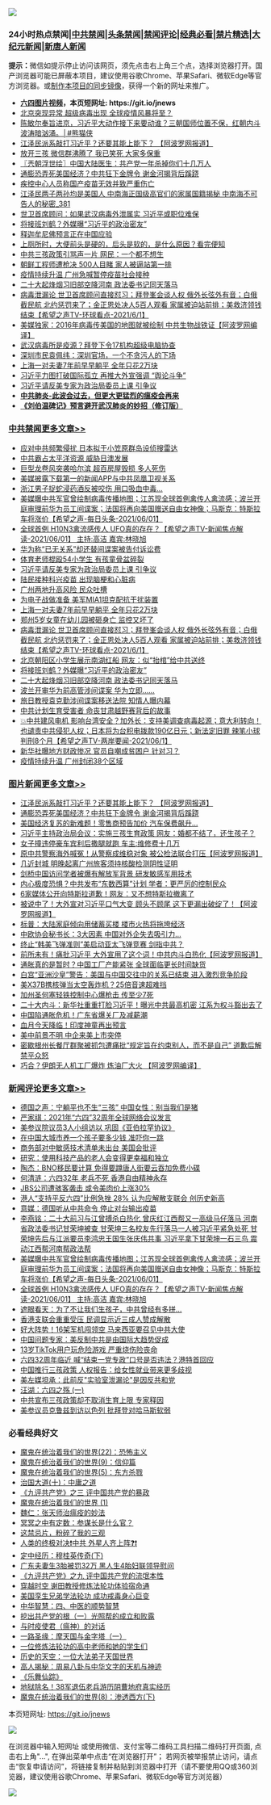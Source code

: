 ![](https://raw.githubusercontent.com/fqnews/bnews/master/64photo/fqnews-qr.jpg)

<div id="tt">
<h3>24小时热点禁闻|<a href="#%E4%B8%AD%E5%85%B1%E7%A6%81%E9%97%BB%E6%9B%B4%E5%A4%9A%E6%96%87%E7%AB%A0">中共禁闻</a>|<a href="#%E5%9B%BE%E7%89%87%E6%96%B0%E9%97%BB%E6%9B%B4%E5%A4%9A%E6%96%87%E7%AB%A0">头条禁闻</a>|<a href="#%E6%96%B0%E9%97%BB%E8%AF%84%E8%AE%BA%E6%9B%B4%E5%A4%9A%E6%96%87%E7%AB%A0">禁闻评论|<a href="#%E5%BF%85%E7%9C%8B%E7%BB%8F%E5%85%B8%E5%A5%BD%E6%96%87">经典必看|<a href="/video.md#%E7%A6%81%E7%89%87%E7%B2%BE%E9%80%89">禁片精选</a>|<a href="https://github.com/fqnews/djy/blob/master/gb/nf1351518.md#1">大纪元新闻</a>|<a href="https://github.com/fqnews/ntdtv/blob/master/gb/prog204.md#1">新唐人新闻</a></h3>
<div><b>提示：</b>微信如提示停止访问该网页，须先点击右上角三个点，选择浏览器打开。国产浏览器可能已屏蔽本项目，建议使用谷歌Chrome、苹果Safari、微软Edge等官方浏览器。或<a href="https://github.com/fqnews/bnews/blob/master/%E5%88%B6%E4%BD%9Cgit%E7%A6%81%E9%97%BB%E9%95%9C%E5%83%8F.md">制作本项目的同步镜像</a>，获得一个新的网址来推广。</div>
<ul>
<li><b><a href="http://d1.bdrive.tk/64.mp4" target="_blank">六四图片视频</a>，本页短网址: https://git.io/jnews</b></li>
<li><a href="/cbnews/20210601/1557835.md">北京突现异常 超级病毒出现 全球疫情风暴将至？</a></li>
<li><a href="/comments/20210601/1557780.md">陈敏尔奉旨进京，习近平大动作接下来要动谁？三朝国师位置不保，红朝内斗波涛暗汹涌。│#熊猫侠</a></li>
<li><a href="/topimagenews/20210601/1557942.md">江泽民派系敲打习近平？还要其能上能下？ 【阿波罗网报道】</a></li>
<li><a href="/comments/20210601/1557978.md">放开三孩 微信群沸腾了 我已笑死 大家多保重</a></li>
<li><a href="/ssgc/20210601/1557783.md">〖兲朝浮世绘〗中国大陆医生：共产党一年杀掉你们十几万人</a></li>
<li><a href="/topimagenews/20210601/1557763.md">通膨恐弄死美国经济？中共狂下金牌令 谢金河揭背后蹊跷</a></li>
<li><a href="/headline/20210601/1557998.md">疾控中心人员称国产疫苗无效并致严重伤亡</a></li>
<li><a href="/comments/20210601/1557830.md">江泽民两子两孙均是美国人 中南海正国级高官们的家属国籍揭秘 中南海不可告人的秘密_381</a></li>
<li><a href="/worldnews/20210601/1558150.md">世卫首席顾问：如果武汉病毒外泄属实 习近平或职位难保</a></li>
<li><a href="/cbnews/20210601/1558149.md">将接班刘鹤？外媒曝“习近平的政治密友”</a></li>
<li><a href="/cnnews/20210601/1557867.md">释迦牟尼佛预言正在中国应验</a></li>
<li><a href="/health/20210601/1557882.md">上厕所时，大便前头是硬的，后头是软的，是什么原因？看完便知</a></li>
<li><a href="/cbnews/20210601/1557915.md">中共三孩政策引骂声一片 网民：一个都不想生</a></li>
<li><a href="/worldnews/20210601/1557735.md">朝鲜工程师遭枪决 500人目睹 家人被逼站第一排</a></li>
<li><a href="/cbnews/20210601/1557836.md">疫情持续升温 广州急喊暂停疫苗社会接种</a></li>
<li><a href="/cbnews/20210601/1558148.md">二十大起烽烟习旧部空降河南 政法委书记同天落马</a></li>
<li><a href="/comments/20210602/1558220.md">病毒泄漏论 世卫首席顾问直接怼习；拜登峯会谈人权 俄外长弦外有音；白俄截民航 北约惩罚来了；金正恩处决人5百人观看 家属被迫站前排；美救济领钱结束【希望之声TV-环球看点-2021/6/1】</a></li>
<li><a href="/cnnews/20210601/1557904.md">美媒独家：2016年病毒传美国的地图就被绘制 中共生物战铁证【阿波罗网编译】</a></li>
<li><a href="/cbnews/20210601/1557969.md">武汉病毒所是疫源？拜登下令17机构超级电脑协查</a></li>
<li><a href="/weiquan/20210601/1557926.md">深圳市民袁佩纬&#65306;深圳官场&#65292;一个不贪污人的下场</a></li>
<li><a href="/cbnews/20210602/1558270.md">上海一对夫妻7年前早早躺平 全年只花2万块</a></li>
<li><a href="/ssgc/20210601/1557974.md">习近平力图打破国际孤立 再推大外宣强调 “舆论斗争”</a></li>
<li><a href="/cbnews/20210602/1558303.md">习近平请反美专家为政治局委员上课 引争议</a></li>
<li><b><a href="/comments/20200211/1275071.md" target="_blank">中共肺炎-此波会过去，但更大更猛烈的瘟疫会再来</a></b></li>
<li><b><a href="/comments/20200207/1272816.md" target="_blank">《刘伯温碑记》预言避开武汉肺炎的妙招（修订版）</a></b></li>
</ul>
</div>

<div class="catlist">
<h3><a href="/cbnews/" target="_blank">中共禁闻</a><span><a href="/cbnews/" target="_blank" rel="nofollow">更多文章>></a></span></h3>
<ul>
<li><a href="/cbnews/20210602/1558416.md" target="_blank">应对中共频繁侵扰 日本拟于小笠原群岛设侦搜雷达</a></li>
<li><a href="/cbnews/20210602/1558415.md" target="_blank">中共霸占太平洋资源 威胁日澳发展</a></li>
<li><a href="/cbnews/20210602/1558401.md" target="_blank">巨型龙卷风突袭哈尔滨 超百房屋毁损 多人死伤</a></li>
<li><a href="/cbnews/20210602/1558383.md" target="_blank">美媒披露下载第一的新闻APP与中共凤凰卫视关系</a></li>
<li><a href="/cbnews/20210602/1558382.md" target="_blank">浙江男子捉蛇浸药酒反被咬伤 用口吸血中毒…</a></li>
<li><a href="/comments/20210602/1558361.md" target="_blank">美媒曝中共军官曾绘制病毒传播地图；江苏现全球首例禽传人禽流感；波兰开庭审理前华为员工间谍案；法国将再向美国赠送自由女神像；马斯克：特斯拉车将涨价【希望之声-每日头条-2021/06/01】</a></li>
<li><a href="/comments/20210602/1558360.md" target="_blank">全球首例 H10N3禽流感传人 UFO真的存在？【希望之声TV-新闻焦点解读-2021/06/01】 主持:高洁  嘉宾:林晓旭</a></li>
<li><a href="/cbnews/20210602/1558352.md" target="_blank">华为称“已无关系”却还替间谍案被告付诉讼费</a></li>
<li><a href="/cbnews/20210602/1558342.md" target="_blank">体育老师棍殴54小学生 有孩童骨盆碎裂</a></li>
<li><a href="/cbnews/20210602/1558303.md" target="_blank">习近平请反美专家为政治局委员上课 引争议</a></li>
<li><a href="/cbnews/20210602/1558294.md" target="_blank">陆民接种科兴疫苗 出现脑梗和心脏病</a></li>
<li><a href="/cbnews/20210602/1558293.md" target="_blank">广州两地升高风险 民众吐槽</a></li>
<li><a href="/cbnews/20210602/1558271.md" target="_blank">为电子战做准备 美军MIA1坦克配抗干扰装置</a></li>
<li><a href="/cbnews/20210602/1558270.md" target="_blank">上海一对夫妻7年前早早躺平 全年只花2万块</a></li>
<li><a href="/cbnews/20210602/1558269.md" target="_blank">郑州5岁女童在幼儿园被砸身亡 监控又坏了</a></li>
<li><a href="/comments/20210602/1558220.md" target="_blank">病毒泄漏论 世卫首席顾问直接怼习；拜登峯会谈人权 俄外长弦外有音；白俄截民航 北约惩罚来了；金正恩处决人5百人观看 家属被迫站前排；美救济领钱结束【希望之声TV-环球看点-2021/6/1】</a></li>
<li><a href="/cbnews/20210601/1558160.md" target="_blank">北京朝阳区小学生展示南湖红船 网友：似“抬棺”给中共送终</a></li>
<li><a href="/cbnews/20210601/1558149.md" target="_blank">将接班刘鹤？外媒曝“习近平的政治密友”</a></li>
<li><a href="/cbnews/20210601/1558148.md" target="_blank">二十大起烽烟习旧部空降河南 政法委书记同天落马</a></li>
<li><a href="/cbnews/20210601/1558126.md" target="_blank">波兰开审华为前高管涉间谍案 华为立即……</a></li>
<li><a href="/cbnews/20210601/1558125.md" target="_blank">旅日教授袁克勤涉间谍案移送法院 知情人曝内幕</a></li>
<li><a href="/cbnews/20210601/1558104.md" target="_blank">中共计划生育受害者 命丧甘肃越野赛背后的故事</a></li>
<li><a href="/comments/20210601/1558102.md" target="_blank">💥中共建风电机 影响台湾安全？加外长：支持美调查病毒起源；意大利转向！ 也谴责中共侵犯人权；日本将为台积电拨款190亿日元；新法定旧罪 辣笔小球判刑8个月【希望之声TV-两岸要闻-2021/06/1】</a></li>
<li><a href="/cbnews/20210601/1558092.md" target="_blank">新华社曝地方财政惨况 官员自嘲成贫困户 针对习？</a></li>
<li><a href="/cbnews/20210601/1558091.md" target="_blank">疫情持续升温 广州封闭38个区域</a></li>

</ul>
</div>
<div class="catlist">
<h3><a href="/topimagenews/" target="_blank">图片新闻</a><span><a href="/topimagenews/" target="_blank" rel="nofollow">更多文章>></a></span></h3>
<ul>
<li><a href="/topimagenews/20210601/1557942.md" target="_blank">江泽民派系敲打习近平？还要其能上能下？ 【阿波罗网报道】</a></li>
<li><a href="/topimagenews/20210601/1557763.md" target="_blank">通膨恐弄死美国经济？中共狂下金牌令 谢金河揭背后蹊跷</a></li>
<li><a href="/topimagenews/20210601/1557490.md" target="_blank">美国经济复苏的新难题！零售商预告加价 汽车保费飙升…</a></li>
<li><a href="/topimagenews/20210531/1557253.md" target="_blank">习近平主持政治局会议：实施三孩生育政策 网友：婚都不结了，还生孩子？</a></li>
<li><a href="/topimagenews/20210531/1557216.md" target="_blank">女子撞违停豪车宾利后撒腿就跑 车主:维修费十几万</a></li>
<li><a href="/topimagenews/20210531/1557014.md" target="_blank">原中共警察海外喊冤！从警察成维稳对象 被公检法联合打压【阿波罗网报道】</a></li>
<li><a href="/topimagenews/20210531/1556882.md" target="_blank">几近封城 明晚起离广州旅客须持核酸检测阴性证明</a></li>
<li><a href="/topimagenews/20210531/1556881.md" target="_blank">剑桥中国访问学者被爆有解放军背景 研发敏感军用技术</a></li>
<li><a href="/topimagenews/20210530/1556364.md" target="_blank">内心极度恐惧？中共发布“东数西算”计划 学者：更严厉的控制民众</a></li>
<li><a href="/topimagenews/20210529/1556157.md" target="_blank">6家媒体公开向特斯拉道歉！网友：又不想特斯拉撤离了</a></li>
<li><a href="/topimagenews/20210529/1556099.md" target="_blank">被说中了！大外宣对习近平口气大变 顾头不顾尾 这下更漏出破绽了！【阿波罗网报道】</a></li>
<li><a href="/topimagenews/20210529/1555930.md" target="_blank">标普：大陆家庭倾向用储蓄买楼 楼市火热将拖垮经济</a></li>
<li><a href="/topimagenews/20210529/1555876.md" target="_blank">中欧协会秘书长：3大因素 中国对外企失去吸引力…</a></li>
<li><a href="/topimagenews/20210529/1555852.md" target="_blank">终止“韩美飞弹准则”美启动亚太飞弹竞赛 剑指中共？</a></li>
<li><a href="/topimagenews/20210528/1555477.md" target="_blank">前所未有！痛批习近平 大外宣用了这个词！中共内斗白热化【阿波罗网报道】</a></li>
<li><a href="/topimagenews/20210528/1555148.md" target="_blank">通胀真的是暂时？中国工厂产能紧张 全球面临更长时间缺货</a></li>
<li><a href="/topimagenews/20210527/1554774.md" target="_blank">白宫“亚洲沙皇”警告：美国与中国交往中的关系已结束 进入激烈竞争阶段</a></li>
<li><a href="/topimagenews/20210527/1554539.md" target="_blank">美X37B携核弹当太空轰炸机？25倍音速超难挡</a></li>
<li><a href="/topimagenews/20210527/1554450.md" target="_blank">加州圣何塞轻铁控制中心爆枪击 传至少7死</a></li>
<li><a href="/topimagenews/20210526/1554119.md" target="_blank">二十大内斗：新华社重重打脸习近平！曝光中共最高机密 江系为权斗豁出去了</a></li>
<li><a href="/topimagenews/20210526/1554065.md" target="_blank">中国陷通胀危机！广东省爆关厂及减薪潮</a></li>
<li><a href="/topimagenews/20210526/1554015.md" target="_blank">血月今天降临！印度神童再出预言</a></li>
<li><a href="/topimagenews/20210526/1553823.md" target="_blank">美中前景不明 中企来美上市突停</a></li>
<li><a href="/topimagenews/20210526/1553805.md" target="_blank">密歇根州长餐厅群聚被抓包遭痛批“规定旨在约束别人，而不是自己” 道歉后解禁平众怒</a></li>
<li><a href="/topimagenews/20210525/1553428.md" target="_blank">巧合？伊朗无人机工厂爆炸 炼油厂大火 【阿波罗网编译】</a></li>

</ul>
</div>
<div class="catlist">
<h3><a href="/comments/" target="_blank">新闻评论</a><span><a href="/comments/" target="_blank" rel="nofollow">更多文章>></a></span></h3>
<ul>
<li><a href="/comments/20210602/1558426.md" target="_blank">德国之声：宁躺平也不生“三孩” 中国女性：别当我们是猪</a></li>
<li><a href="/comments/20210602/1558425.md" target="_blank">严家祺：2021年“六四”32周年全球网络会议发言</a></li>
<li><a href="/comments/20210602/1558412.md" target="_blank">美参议院议员3人小组访以 巩固《亚伯拉罕协议》</a></li>
<li><a href="/comments/20210602/1558410.md" target="_blank">在中国大城市养一个孩子要多少钱 准吓你一跳</a></li>
<li><a href="/comments/20210602/1558392.md" target="_blank">商务部对中敏感技术清单未出台 美国会批评</a></li>
<li><a href="/comments/20210602/1558390.md" target="_blank">研究：使用科技产品的老人会变得更幸福和独立</a></li>
<li><a href="/comments/20210602/1558388.md" target="_blank">陶杰：BNO移民要计算 免得要蹲唐人街要云吞加免费小碟</a></li>
<li><a href="/comments/20210602/1558387.md" target="_blank">何清涟：六四32年 老兵不死 香港自由精神永存</a></li>
<li><a href="/comments/20210602/1558377.md" target="_blank">JBS公司遭骇客袭击 或令美肉价上涨30%</a></li>
<li><a href="/comments/20210602/1558374.md" target="_blank">港人“支持平反六四”比例急挫 28% 认为应解散支联会 创历史新高</a></li>
<li><a href="/comments/20210602/1558373.md" target="_blank">意媒：德国听从中共命令 停止对台输出疫苗</a></li>
<li><a href="/comments/20210602/1558367.md" target="_blank">李燕铭：二十大前习与江曾搏杀白热化 曾庆红江西帮又一高级马仔落马 河南省政法委书记甘荣坤被查 甘荣坤三名校友先行落马一人被习近平紧急处死 甘荣坤先后与江派要员李鸿忠王国生张庆伟共事 习近平拿下甘荣坤一石三鸟 震动江西帮河南帮政法帮</a></li>
<li><a href="/comments/20210602/1558361.md" target="_blank">美媒曝中共军官曾绘制病毒传播地图；江苏现全球首例禽传人禽流感；波兰开庭审理前华为员工间谍案；法国将再向美国赠送自由女神像；马斯克：特斯拉车将涨价【希望之声-每日头条-2021/06/01】</a></li>
<li><a href="/comments/20210602/1558360.md" target="_blank">全球首例 H10N3禽流感传人 UFO真的存在？【希望之声TV-新闻焦点解读-2021/06/01】 主持:高洁  嘉宾:林晓旭</a></li>
<li><a href="/comments/20210602/1558356.md" target="_blank">遮眼看天：为了不让我们生孩子，中共曾经有多拼…</a></li>
<li><a href="/comments/20210602/1558348.md" target="_blank">香港支联会重重受压 民调显示近三成人赞成解散</a></li>
<li><a href="/comments/20210602/1558347.md" target="_blank">好大阵势！16架军机闯领空 马来西亚要召见中共大使</a></li>
<li><a href="/comments/20210602/1558341.md" target="_blank">中国问题专家：美反制中共是由国际大趋势促成</a></li>
<li><a href="/comments/20210602/1558328.md" target="_blank">13岁TikTok用户玩危险游戏 严重烧伤险丧命</a></li>
<li><a href="/comments/20210602/1558327.md" target="_blank">六四32周年临近 喊“结束一党专政”口号是否违法？港特首回应</a></li>
<li><a href="/comments/20210602/1558326.md" target="_blank">中国推行三孩政策 人权报告：给女性就业带来更多歧视</a></li>
<li><a href="/comments/20210602/1558302.md" target="_blank">美左媒坦承：此前反&quot;实验室泄漏论&quot;是因反共和党</a></li>
<li><a href="/comments/20210602/1558300.md" target="_blank">汪湖：六四之殇 (一)</a></li>
<li><a href="/comments/20210602/1558297.md" target="_blank">中共宣布三孩政策却不取消生育上限 专家释因</a></li>
<li><a href="/comments/20210602/1558291.md" target="_blank">美参议员克鲁兹到访以色列 批拜登对哈马斯软弱</a></li>

</ul>
</div>

<div class="catlist">
<h3>必看经典好文</h3>
<ul>
<li><a href="/comments/20180804/981524.md" target="_blank">魔鬼在统治着我们的世界(22)：恐怖主义</a></li>
<li><a href="/topimagenews/20180529/949649.md" target="_blank">魔鬼在统治着我们的世界(9)：信仰篇</a></li>
<li><a href="/topimagenews/20180524/946967.md" target="_blank">魔鬼在统治着我们的世界(5)：东方杀戮</a></li>
<li><a href="/cbnews/20180316/915423.md" target="_blank">治国大道(十)：中庸之道</a></li>
<li><a href="/bookonline/20131116/201054.md" target="_blank">《九评共产党》之三 评中国共产党的暴政</a></li>
<li><a href="/topimagenews/20180519/944624.md" target="_blank">魔鬼在统治着我们的世界 (1)</a></li>
<li><a href="/comments/20200224/1282494.md" target="_blank">魏仁：张天师治瘟疫的妙法</a></li>
<li><a href="/tculture/20200812/1378929.md" target="_blank">冥冥之中有定数：参谋长是什么官？</a></li>
<li><a href="/yule/20210123/1473216.md" target="_blank">这禁忌片，粉碎了我的三观</a></li>
<li><a href="/cbnews/20210119/1470579.md" target="_blank">人类的终极对决❗中共 外星人齐上阵❓❗</a></li>
<li><a href="/tculture/xiulian/20151108/468739.md" target="_blank">定中经历：穆桂英传奇(下)</a></li>
<li><a href="/cbnews/20200611/1343037.md" target="_blank">广东夫妻生3胎被罚32万 黑人生4胎妇联领导慰问</a></li>
<li><a href="/bookonline/20131116/201045.md" target="_blank">《九评共产党》之九 评中国共产党的流氓本性</a></li>
<li><a href="/comments/20200511/1322384.md" target="_blank">穿越时空 谢田教授修炼法轮功体验宿命通</a></li>
<li><a href="/comments/20210509/1542373.md" target="_blank">美国孪生兄弟学法轮功 成功戒毒身心巨变</a></li>
<li><a href="/comments/20200605/783247.md" target="_blank">中华智慧：四、中医的顺势智慧</a></li>
<li><a href="/comments/20200629/1352460.md" target="_blank">挖出共产党的根（一）光照帮的成立和败露</a></li>
<li><a href="/comments/20200327/1301424.md" target="_blank">与时疫使君（瘟神）的对话</a></li>
<li><a href="/tculture/20160806/568214.md" target="_blank">一路圣缘：摩天国与金字塔（一）</a></li>
<li><a href="/cbnews/20200702/1354550.md" target="_blank">一位修炼法轮功的高中老师和她的学生们</a></li>
<li><a href="/tculture/20121025/73067.md" target="_blank">历史的天空：一位大法弟子天国世界</a></li>
<li><a href="/aomi/history/20170924/831575.md" target="_blank">高人揭秘：周易八卦与中华文字的天机与神迹</a></li>
<li><a href="/comments/20200527/783191.md" target="_blank">《乐舞仙踪》</a></li>
<li><a href="/cbnews/20200531/1337381.md" target="_blank">地狱除名！38军退伍老兵游历阴曹地府真实经历</a></li>
<li><a href="/topimagenews/20180527/948714.md" target="_blank">魔鬼在统治着我们的世界(8)：渗透西方(下)</a></li>

</ul>
</div>

本页短网址: https://git.io/jnews

![](https://raw.githubusercontent.com/fqnews/bnews/master/64photo/fqnews-qr.jpg)

在浏览器中输入短网址 或使用微信、支付宝等二维码工具扫描二维码打开页面, 点击右上角"...", 在弹出菜单中点击“在浏览器打开”； 若网页被举报禁止访问，请点击“恢复申请访问”，将链接复制并粘贴到浏览器中打开（请不要使用QQ或360浏览器，建议使用谷歌Chrome、苹果Safari、微软Edge等官方浏览器）

![](https://raw.githubusercontent.com/fqnews/bnews/master/64photo/wx.jpg)
